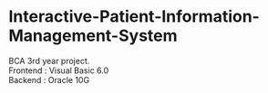 # Interactive-Patient-Information-Management-System
BCA 3rd year project.
<BR /> Frontend : Visual Basic 6.0
<BR /> Backend : Oracle 10G

